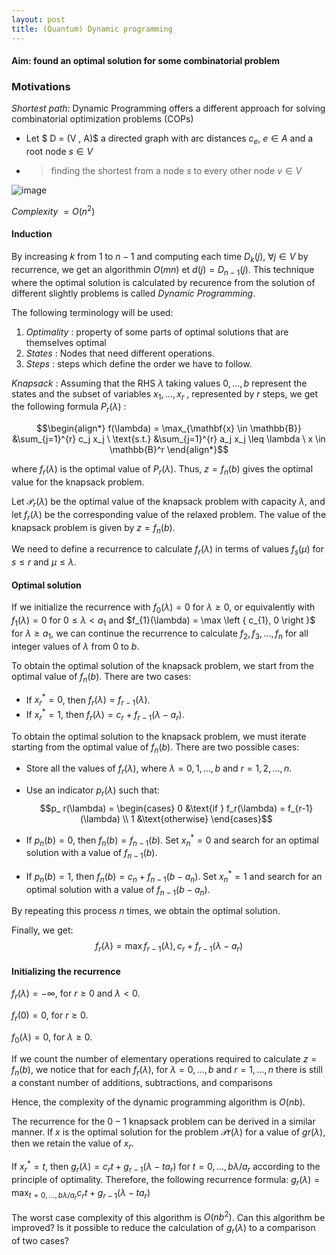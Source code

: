 ```yaml
---
layout: post
title: (Quantum) Dynamic programming
---
```


#### Aim: found an optimal solution for some combinatorial problem

### Motivations

*Shortest path*: Dynamic Programming offers a different approach for solving combinatorial optimization problems (COPs)
- Let $ D = (V , A)$ a directed graph with arc distances $c_ e$, $e \in A$ and a root node $s \in V$ 
- > finding the shortest from a node $s$ to every other node $v \in V$

![image](https://user-images.githubusercontent.com/109908559/217756375-185fc715-ecb3-499f-8b89-4bbd048ddd50.png)

*Complexity* $=O(n^2)$

#### Induction
By increasing *k* from $1$ to $n − 1$ and computing each time
$D_ k (j)$, $∀j ∈ V$ by recurrence, we get an algorithmin  $O(mn)$ et
$d(j) = D_ {n−1} (j)$.
This technique where the optimal solution is calculated by recurence from the solution
of different slightly problems is called *Dynamic Programming*.

The following terminology will be used:
1. *Optimality* : property of some parts of optimal solutions that are themselves optimal
2. *States* : Nodes that need different operations.
3. *Steps* : steps which define the order we have to follow.

*Knapsack* : Assuming that the RHS $λ$ taking values $0, \ldots , b$ represent the states and the subset of variables $x_ 1, \ldots , x_ r$ ,
represented by $r$ steps, we get the following formula $P_ r (λ)$ :

$$\begin{align*}
f(\lambda) = \max_{\mathbf{x} \in \mathbb{B}} &\sum_{j=1}^{r} c_j x_j \
\text{s.t.} &\sum_{j=1}^{r} a_j x_j \leq \lambda \ x \in \mathbb{B}^r
\end{align*}$$

where $f_ r (λ)$ is the optimal value of $P_ r (λ)$.
Thus, $z = f_ n (b)$ gives the optimal value for the knapsack problem.

Let $\mathcal{P}_ {r}(\lambda)$ be the optimal value of the knapsack problem with capacity $\lambda$, and let $f_ {r}(\lambda)$ be the corresponding value of the relaxed problem. The value of the knapsack problem is given by $z=f_ {n}(b)$.

We need to define a recurrence to calculate $f_{r}(\lambda)$ in terms of values $f_{s}(\mu)$ for $s \leq r$ and $\mu \leq \lambda$.

#### Optimal solution

If we initialize the recurrence with $f_{0}(\lambda) = 0$ for $\lambda \geq 0$, or equivalently with $f_{1}(\lambda) = 0$ for $0 \leq \lambda < a_{1}$ and $f_{1}(\lambda) = \max \left { c_{1}, 0 \right }$ for $\lambda \geq a_{1}$, we can continue the recurrence to calculate $f_{2}, f_{3},...,f_{n}$ for all integer values of $\lambda$ from 0 to $b$.

To obtain the optimal solution of the knapsack problem, we start from the optimal value of $f_ {n}(b)$. There are two cases:
- If $x_ {r}^{*}=0$, then $f_ {r}(\lambda)=f_ {r-1}(\lambda)$.
- If $x_ {r}^{*}=1$, then $f_ {r}(\lambda)=c_ {r}+f_ {r-1}(\lambda-a_ {r})$.

To obtain the optimal solution to the knapsack problem, we must iterate starting from the optimal value of $f_n(b)$. There are two possible cases:

- Store all the values of $f_r(\lambda)$, where $\lambda = 0, 1, \ldots, b$ and $r = 1, 2, \ldots, n$.

- Use an indicator $p_r(\lambda)$ such that: 
$$p_ r(\lambda) = \begin{cases} 0 &\text{if } f_r(\lambda) = f_{r-1}(\lambda) \\ 1 &\text{otherwise} \end{cases}$$

- If $p_n(b) = 0$, then $f_n(b) = f_{n-1}(b)$. Set $x_n^* = 0$ and search for an optimal solution with a value of $f_{n-1}(b)$.

- If $p_n(b) = 1$, then $f_n(b) = c_n + f_{n-1}(b - a_n)$. Set $x_n^* = 1$ and search for an optimal solution with a value of $f_{n-1}(b - a_n)$.

By repeating this process $n$ times, we obtain the optimal solution.

Finally, we get:
$$f_ r (\lambda) = \max{f_ {r-1} (\lambda), c_ r + f_ {r-1} (\lambda - a_ r )}$$

#### Initializing the recurrence

$f_{r}(\lambda)=-\infty$, for $r \geq 0$ and $\lambda < 0$.

$f_{r}(0)=0$, for $r \geq 0$.

$f_{0}(\lambda)=0$, for $\lambda \geq 0$.

If we count the number of elementary operations required to calculate $z = f_n(b)$, we notice that for each $f_r(\lambda)$, for $\lambda = 0, ..., b$ and $r = 1, ..., n$ there is still a constant number of additions, subtractions, and comparisons

Hence, the complexity of the dynamic programming algorithm is $O(nb)$.

The recurrence for the $0-1$ knapsack problem can be derived in a similar manner. If $x^{}$ is the optimal solution for the problem $\mathcal{P}{r}(\lambda)$ for a value of $g{r}(\lambda)$, then we retain the value of $x^{}_{r}$.

If $x^{*}_ {r}=t$, then $g_ {r}(\lambda)=c_{r}t+g_{r-1}(\lambda-t a_{r})$ for $t=0, \dots , b \lambda/a_{r}$ according to the principle of optimality.
Therefore, the following recurrence formula:
$g_{r}(\lambda)=\max_{t=0, \dots , b \lambda/a_{r}} {c_{r}t+g_{r-1}(\lambda-t a_{r}) }$

The worst case complexity of this algorithm is $O(nb^{2})$. Can this algorithm be improved? Is it possible to reduce the calculation of $g_{r}(\lambda)$ to a comparison of two cases?
